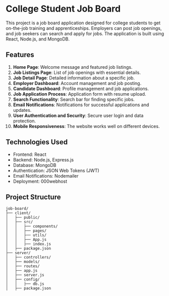 # College Student Job Board

This project is a job board application designed for college students to get on-the-job training and apprenticeships. Employers can post job openings, and job seekers can search and apply for jobs. The application is built using React, Node.js, and MongoDB.

## Features

1. **Home Page**: Welcome message and featured job listings.
2. **Job Listings Page**: List of job openings with essential details.
3. **Job Detail Page**: Detailed information about a specific job.
4. **Employer Dashboard**: Account management and job posting.
5. **Candidate Dashboard**: Profile management and job applications.
6. **Job Application Process**: Application form with resume upload.
7. **Search Functionality**: Search bar for finding specific jobs.
8. **Email Notifications**: Notifications for successful applications and updates.
9. **User Authentication and Security**: Secure user login and data protection.
10. **Mobile Responsiveness**: The website works well on different devices.

## Technologies Used

- Frontend: React
- Backend: Node.js, Express.js
- Database: MongoDB
- Authentication: JSON Web Tokens (JWT)
- Email Notifications: Nodemailer
- Deployment: 000webhost

## Project Structure

```plaintext
job-board/
├── client/
│   ├── public/
│   ├── src/
│   │   ├── components/
│   │   ├── pages/
│   │   ├── utils/
│   │   ├── App.js
│   │   ├── index.js
│   ├── package.json
├── server/
│   ├── controllers/
│   ├── models/
│   ├── routes/
│   ├── app.js
│   ├── server.js
│   ├── config/
│   │   ├── db.js
│   ├── package.json
